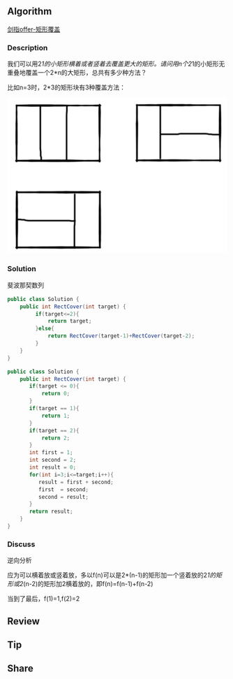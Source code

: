 ## Algorithm

[剑指offer-矩形覆盖](https://www.nowcoder.com/practice/72a5a919508a4251859fb2cfb987a0e6?tpId=13&tags=&title=&diffculty=0&judgeStatus=0&rp=1)

### Description

我们可以用2*1的小矩形横着或者竖着去覆盖更大的矩形。请问用n个2*1的小矩形无重叠地覆盖一个2*n的大矩形，总共有多少种方法？

比如n=3时，2*3的矩形块有3种覆盖方法：

![](assets/20200831-a0d3bd2d.png)

### Solution

斐波那契数列

```java
public class Solution {
    public int RectCover(int target) {
         if(target<=2){
             return target;
         }else{
             return RectCover(target-1)+RectCover(target-2);
         }
    }
}
```


```java
public class Solution {
    public int RectCover(int target) {
       if(target <= 0){
           return 0;
       }
       if(target == 1){
           return 1;
       }
       if(target == 2){
           return 2;
       }
       int first = 1;
       int second = 2;
       int result = 0;
       for(int i=3;i<=target;i++){
          result = first + second;
          first  = second;
          second = result;
       }
       return result;
    }
}
```

### Discuss

逆向分析

应为可以横着放或竖着放，多以f(n)可以是2*(n-1)的矩形加一个竖着放的2*1的矩形或2*(n-2)的矩形加2横着放的，即f(n)=f(n-1)+f(n-2)

当到了最后，f(1)=1,f(2)=2


## Review


## Tip


## Share

